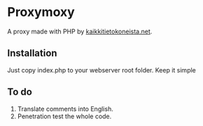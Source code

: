 # Proxymoxy
A proxy made with PHP by [kaikkitietokoneista.net](https://kaikkitietokoneista.net).

## Installation

Just copy index.php to your webserver root folder. Keep it simple

## To do

1. Translate comments into English.
2. Penetration test the whole code.
